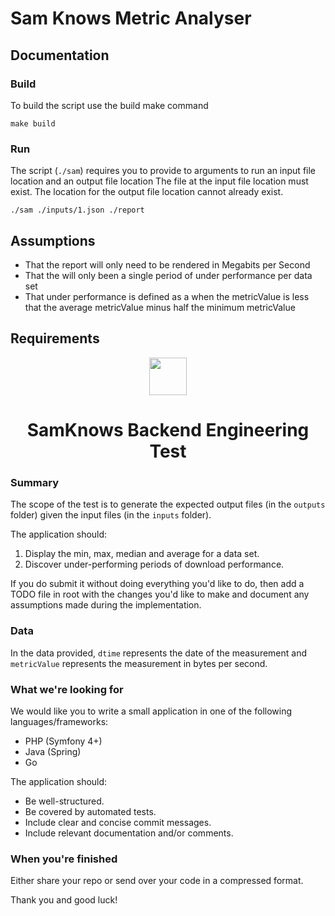# Sam Knows Metric Analyser 

## Documentation

### Build

To build the script use the build make command

```
make build
```

### Run

The script (`./sam`) requires you to provide to arguments to run an input file location and an output file location
The file at the input file location must exist.
The location for the output file location cannot already exist.
```
./sam ./inputs/1.json ./report
```

## Assumptions

  - That the report will only need to be rendered in Megabits per Second
  - That the will only been a single period of under performance per data set
  - That under performance is defined as a when the metricValue is less that the average metricValue minus half the minimum metricValue 
  
## Requirements


<div align="center">
  <img src="https://samknows.com/img/sk-logo.svg" align="center" width="60">
  <h1 align="center">SamKnows Backend Engineering Test</h1>
</div>

### Summary

The scope of the test is to generate the expected output files (in the `outputs` folder) given the input files (in the `inputs` folder).

The application should:
1. Display the min, max, median and average for a data set.
2. Discover under-performing periods of download performance.

If you do submit it without doing everything you'd like to do, then add a TODO file in root with the changes
you'd like to make and document any assumptions made during the implementation.

### Data
In the data provided, `dtime` represents the date of the measurement and `metricValue` represents 
the measurement in bytes per second.

### What we're looking for

We would like you to write a small application in one of the following languages/frameworks:
- PHP (Symfony 4+)
- Java (Spring)
- Go

The application should:

- Be well-structured.
- Be covered by automated tests.
- Include clear and concise commit messages.
- Include relevant documentation and/or comments.


### When you're finished

Either share your repo or send over your code in a compressed format.


Thank you and good luck!
